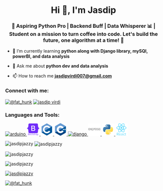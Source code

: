 <h1 align="center">Hi 👋, I'm Jasdip</h1>
<h3 align="center">🚀 Aspiring Python Pro | Backend Buff | Data Whisperer 📊 | Student on a mission to turn coffee into code. Let's build the future, one algorithm at a time! 🌟</h3>



- 🌱 I’m currently learning **python along with Django library, mySQl, powerBI, and data analysis**

- 💬 Ask me about **python dev and data analysis**

- 📫 How to reach me **jasdipvirdi007@gmail.com**

<h3 align="left">Connect with me:</h3>
<p align="left">
<a href="https://twitter.com/@fat_hunk" target="blank"><img align="center" src="https://raw.githubusercontent.com/rahuldkjain/github-profile-readme-generator/master/src/images/icons/Social/twitter.svg" alt="@fat_hunk" height="30" width="40" /></a>
<a href="https://linkedin.com/in/jasdip virdi" target="blank"><img align="center" src="https://raw.githubusercontent.com/rahuldkjain/github-profile-readme-generator/master/src/images/icons/Social/linked-in-alt.svg" alt="jasdip virdi" height="30" width="40" /></a>
</p>

<h3 align="left">Languages and Tools:</h3>
<p align="left"> <a href="https://www.arduino.cc/" target="_blank" rel="noreferrer"> <img src="https://cdn.worldvectorlogo.com/logos/arduino-1.svg" alt="arduino" width="40" height="40"/> </a> <a href="https://getbootstrap.com" target="_blank" rel="noreferrer"> <img src="https://raw.githubusercontent.com/devicons/devicon/master/icons/bootstrap/bootstrap-plain-wordmark.svg" alt="bootstrap" width="40" height="40"/> </a> <a href="https://www.cprogramming.com/" target="_blank" rel="noreferrer"> <img src="https://raw.githubusercontent.com/devicons/devicon/master/icons/c/c-original.svg" alt="c" width="40" height="40"/> </a> <a href="https://www.w3schools.com/cpp/" target="_blank" rel="noreferrer"> <img src="https://raw.githubusercontent.com/devicons/devicon/master/icons/cplusplus/cplusplus-original.svg" alt="cplusplus" width="40" height="40"/> </a> <a href="https://www.djangoproject.com/" target="_blank" rel="noreferrer"> <img src="https://cdn.worldvectorlogo.com/logos/django.svg" alt="django" width="40" height="40"/> </a> <a href="https://expressjs.com" target="_blank" rel="noreferrer"> <img src="https://raw.githubusercontent.com/devicons/devicon/master/icons/express/express-original-wordmark.svg" alt="express" width="40" height="40"/> </a> <a href="https://www.python.org" target="_blank" rel="noreferrer"> <img src="https://raw.githubusercontent.com/devicons/devicon/master/icons/python/python-original.svg" alt="python" width="40" height="40"/> </a> <a href="https://reactjs.org/" target="_blank" rel="noreferrer"> <img src="https://raw.githubusercontent.com/devicons/devicon/master/icons/react/react-original-wordmark.svg" alt="react" width="40" height="40"/> </a> </p>

<p><img align="left" src="https://github-readme-stats.vercel.app/api/top-langs?username=jasdipjazzy&show_icons=true&locale=en&layout=compact" alt="jasdipjazzy" /></p>

<p>&nbsp;<img align="center" src="https://github-readme-stats.vercel.app/api?username=jasdipjazzy&show_icons=true&locale=en" alt="jasdipjazzy" /></p>

<p><img align="center" src="https://github-readme-streak-stats.herokuapp.com/?user=jasdipjazzy&" alt="jasdipjazzy" /></p>
<p align="left"> <img src="https://komarev.com/ghpvc/?username=jasdipjazzy&label=Profile%20views&color=0e75b6&style=flat" alt="jasdipjazzy" /> </p>

<p align="left"> <a href="https://github.com/ryo-ma/github-profile-trophy"><img src="https://github-profile-trophy.vercel.app/?username=jasdipjazzy" alt="jasdipjazzy" /></a> </p>

<p align="left"> <a href="https://twitter.com/@fat_hunk" target="blank"><img src="https://img.shields.io/twitter/follow/@fat_hunk?logo=twitter&style=for-the-badge" alt="@fat_hunk" /></a> </p>
